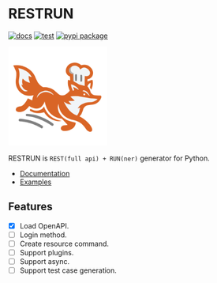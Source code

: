 # RESTRUN

<!-- --8<-- [start:badges] -->

[![docs](https://github.com/yassun7010/restrun/actions/workflows/publish-mkdocs.yml/badge.svg)](https://yassun7010.github.io/restrun/)
[![test](https://github.com/yassun7010/restrun/actions/workflows/test-suite.yml/badge.svg)](https://github.com/yassun7010/restrun/actions)
[![pypi package](https://badge.fury.io/py/restrun.svg)](https://pypi.org/project/restrun)

<!-- --8<-- [end:badges] -->

<img src="./docs/images//RESTRUN.svg" width="200" height="200" />

RESTRUN is `REST(full api) + RUN(ner)` generator for Python.

- [Documentation](https://yassun7010.github.io/restrun/)
- [Examples](https://github.com/yassun7010/restrun/tree/main/examples)

## Features

- [x] Load OpenAPI.
- [ ] Login method.
- [ ] Create resource command.
- [ ] Support plugins.
- [ ] Support async.
- [ ] Support test case generation.
